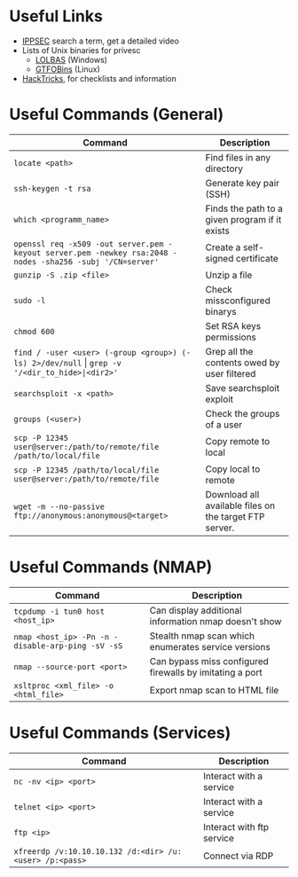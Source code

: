 # Useful Links
* [IPPSEC](https://ippsec.rocks/?#) search a term, get a detailed video
* Lists of Unix binaries for privesc
	* [LOLBAS](https://lolbas-project.github.io/#/) (Windows)
	* [GTFOBins](https://gtfobins.github.io/) (Linux)
* [HackTricks](https://book.hacktricks.xyz/welcome/readme), for checklists and information

# Useful Commands (General)
| **Command**                                                                                               | **Description**                                |
| --------------------------------------------------------------------------------------------------------- | ---------------------------------------------- |
| `locate <path>`                                                                                           | Find files in any directory                    |
| `ssh-keygen -t rsa`                                                                                       | Generate key pair (SSH)                        |
| `which <programm_name>`                                                                                   | Finds the path to a given program if it exists |
| `openssl req -x509 -out server.pem -keyout server.pem -newkey rsa:2048 -nodes -sha256 -subj '/CN=server'` | Create a self-signed certificate               |
| `gunzip -S .zip <file>`                                                                                   | Unzip a file                                   |
| `sudo -l`                                                                                                 | Check missconfigured binarys                   |
| `chmod 600`                                                                                               | Set RSA keys permissions                       |
| `find / -user <user> (-group <group>) (-ls) 2>/dev/null` \| `grep -v '/<dir_to_hide>\|<dir2>'`            | Grep all the contents owed by user filtered    |
| `searchsploit -x <path>`                                                                                  | Save searchsploit exploit                      |
| `groups (<user>)`                                                                                         | Check the groups of a user                     |
| `scp -P 12345 user@server:/path/to/remote/file /path/to/local/file`                                       | Copy remote to local                           |
| `scp -P 12345 /path/to/local/file user@server:/path/to/remote/file`                                       | Copy local to remote                           |
| `wget -m --no-passive ftp://anonymous:anonymous@<target>` | Download all available files on the target FTP server. |                                                                                                          |                                                |

# Useful Commands (NMAP)
| **Command**                                            | **Description**                                              |
| -------------------------------------------------- | -------------------------------------------------------- |
| `tcpdump -i tun0 host <host_ip>`                   | Can display additional information nmap doesn't show     |
| `nmap <host_ip> -Pn -n -disable-arp-ping -sV -sS ` | Stealth nmap scan which enumerates service versions      |
| `nmap --source-port <port>`                        | Can bypass miss configured firewalls by imitating a port |
| `xsltproc <xml_file> -o <html_file>`               | Export nmap scan to HTML file                            |

# Useful Commands (Services)
| **Command**                                                  | **Description**               |
| -------------------------------------------------------- | ------------------------- |
| `nc -nv <ip> <port>`                                     | Interact with a service   |
| `telnet <ip> <port>`                                     | Interact with a service   |
| `ftp <ip>`                                               | Interact with ftp service |
| `xfreerdp /v:10.10.10.132 /d:<dir> /u:<user> /p:<pass> ` | Connect via RDP           | 


